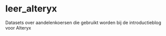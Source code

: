 # leer_alteryx
Datasets over aandelenkoersen die gebruikt worden bij de introductieblog voor Alteryx
